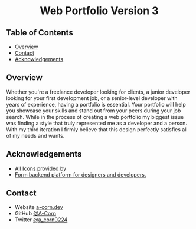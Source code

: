 <h1 align="center">Web Portfolio Version 3</h1>

<!-- TABLE OF CONTENTS -->

## Table of Contents

- [Overview](#overview)
- [Contact](#contact)
- [Acknowledgements](#acknowledgements)

<!-- OVERVIEW -->

## Overview

Whether you're a freelance developer looking for clients, a junior developer looking for your first development job, or a senior-level developer with years of experience, having a portfolio is essential. Your portfolio will help you showcase your skills and stand out from your peers during your job search. While in the process of creating a web portfolio my biggest issue was finding a style that truly represented me as a developer and a person. With my third iteration I firmly believe that this design perfectly satisfies all of my needs and wants.

## Acknowledgements

- [All Icons provided by](https://boxicons.com/?query=)
- [Form backend platform for designers and developers.](https://formsubmit.co)

## Contact

- Website [a-corn.dev](https://www.a-corn.dev/index.html)
- GitHub [@A-Corn](https://github.com/A-Corn)
- Twitter [@a_corn0224](https://twitter.com/a_corn24)